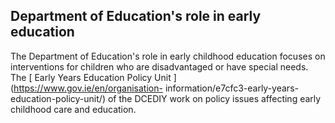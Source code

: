 ##  Department of Education's role in early education

The Department of Education's role in early childhood education focuses on
interventions for children who are disadvantaged or have special needs. The [
Early Years Education Policy Unit ](https://www.gov.ie/en/organisation-
information/e7cfc3-early-years-education-policy-unit/) of the DCEDIY work on
policy issues affecting early childhood care and education.
